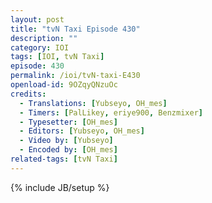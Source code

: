 ```yaml
---
layout: post
title: "tvN Taxi Episode 430"
description: ""
category: IOI
tags: [IOI, tvN Taxi]
episode: 430
permalink: /ioi/tvN-taxi-E430
openload-id: 9OZqyQNzuOc
credits:
  - Translations: [Yubseyo, OH_mes]
  - Timers: [PalLikey, eriye900, Benzmixer]
  - Typesetter: [OH_mes]
  - Editors: [Yubseyo, OH_mes]
  - Video by: [Yubseyo]
  - Encoded by: [OH_mes]
related-tags: [tvN Taxi]
---
```

{% include JB/setup %}
